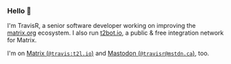 ### Hello 👋

I'm TravisR, a senior software developer working on improving the [matrix.org](https://matrix.org) ecosystem. I also run [t2bot.io](https://t2bot.io), a public & free integration network for Matrix.

I'm on [Matrix (`@travis:t2l.io`)](https://matrix.to/#/@travis:t2l.io) and <a rel="me" href="https://mstdn.ca/@travisr">Mastodon (`@travisr@mstdn.ca`)</a>, too.
